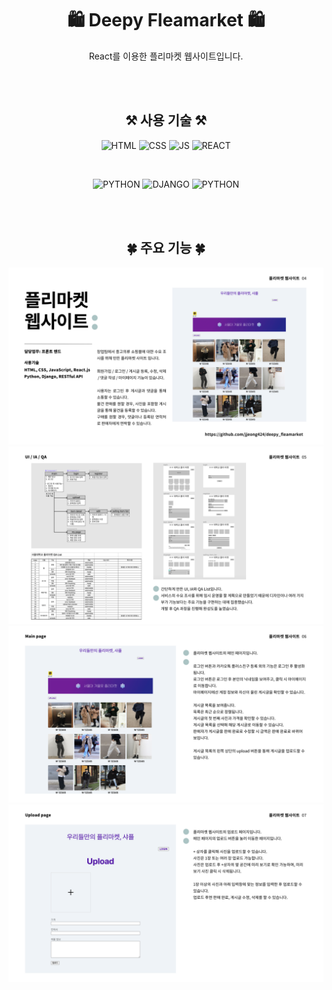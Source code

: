 <h1 align='center'> 🛍 Deepy Fleamarket 🛍 </h1>

<p align='center'>React를 이용한 플리마켓 웹사이트입니다.</p>

<br>
<br>

<h2 align='center'> ⚒ 사용 기술 ⚒</h2>
<div align='center'>
  
  ![HTML](https://img.shields.io/badge/HTML-E34F26?style=flat-square&logo=HTML5&logoColor=white)
  ![CSS](https://img.shields.io/badge/CSS-1572B6?style=flat-square&logo=CSS3&logoColor=white)
  ![JS](https://img.shields.io/badge/JavaScript-F7DF1E?style=flat-square&logo=JavaScript&logoColor=white)
  ![REACT](https://img.shields.io/badge/React/ReactNative-61DAFB?style=flat-square&logo=React&logoColor=white)
  
  <br>
  
  ![PYTHON](https://img.shields.io/badge/Python-3776AB?style=flat-square&logo=Python&logoColor=white)
  ![DJANGO](https://img.shields.io/badge/Django-092E20?style=flat-square&logo=Django&logoColor=white)
  ![PYTHON](https://img.shields.io/badge/RestfulAPI-ccc?style=flat-square)
</div>

<br>
<br>

<h2 align='center'> 🍀 주요 기능 🍀 </h2>

![004](src/images/004.png)
![005](src/images/005.png)
![006](src/images/006.png)
![007](src/images/007.png)
